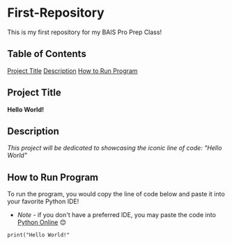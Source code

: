 # First-Repository
This is my first repository for my BAIS Pro Prep Class!

## Table of Contents
[Project Title](#ProjectTitle)
[Description](#Description)
[How to Run Program](#How_to_Run_Program)

## Project Title
**Hello World!**

## Description
*This project will be dedicated to showcasing the iconic line of code: "Hello World"*

## How to Run Program
To run the program, you would copy the line of code below and paste it into your favorite Python IDE!

- *Note* - if you don't have a preferred IDE, you may paste the code into [Python Online](https://www.online-python.com/) 😊

`print("Hello World!"`

